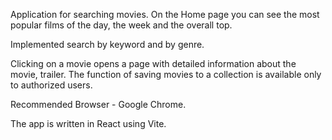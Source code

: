 Application for searching movies. On the Home page you can see the most popular films of the day, the week and the overall top.

Implemented search by keyword and by genre.

Clicking on a movie opens a page with detailed information about the movie, trailer.
The function of saving movies to a collection is available only to authorized users.

Recommended Browser - Google Chrome.

The app is written in React using Vite.